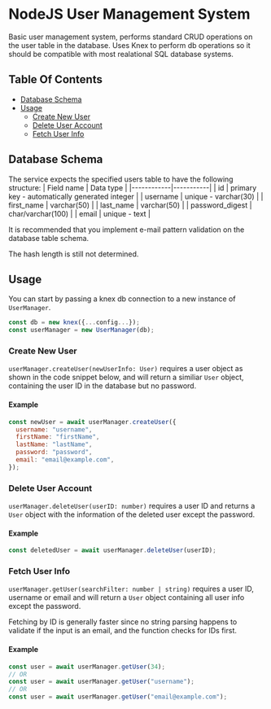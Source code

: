 # NodeJS User Management System

Basic user management system, performs standard CRUD operations on the user table in the database.
Uses Knex to perform db operations so it should be compatible with most realational SQL database systems.

## Table Of Contents

- [Database Schema](#database-schema)
- [Usage](#usage)
  - [Create New User](#create-new-user)
  - [Delete User Account](#delete-user-account)
  - [Fetch User Info](#fetch-user-info)

## Database Schema

The service expects the specified users table to have the following structure:
| Field name | Data type |
|------------|-----------|
| id | primary key - automatically generated integer |
| username | unique - varchar(30) |
| first_name | varchar(50) |
| last_name | varchar(50) |
| password_digest | char/varchar(100) |
| email | unique - text |

It is recommended that you implement e-mail pattern validation on the database table schema.

The hash length is still not determined.

## Usage

You can start by passing a knex db connection to a new instance of `UserManager`.

```javascript
const db = new knex({...config...});
const userManager = new UserManager(db);
```

### Create New User

`userManager.createUser(newUserInfo: User)` requires a user object as shown in the code snippet below, and will return a similiar `User` object, containing the user ID in the database but no password.

#### Example

```javascript
const newUser = await userManager.createUser({
  username: "username",
  firstName: "firstName",
  lastName: "lastName",
  password: "password",
  email: "email@example.com",
});
```

### Delete User Account

`userManager.deleteUser(userID: number)` requires a user ID and returns a `User` object with the information of the deleted user except the password.

#### Example

```javascript
const deletedUser = await userManager.deleteUser(userID);
```

### Fetch User Info

`userManager.getUser(searchFilter: number | string)` requires a user ID, username or email and will return a `User` object containing all user info except the password.

Fetching by ID is generally faster since no string parsing happens to validate if the input is an email, and the function checks for IDs first.

#### Example

```javascript
const user = await userManager.getUser(34);
// OR
const user = await userManager.getUser("username");
// OR
const user = await userManager.getUser("email@example.com");
```
